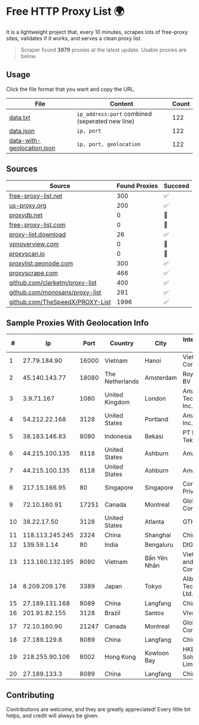 
# Free HTTP Proxy List 🌍

It is a lightweight project that, every 10 minutes, scrapes lots of free-proxy sites, validates if it works, and serves a clean proxy list.


> Scraper found **3979** proxies at the latest update. Usable proxies are below.

## Usage

Click the file format that you want and copy the URL.


|File|Content|Count|
|----|-------|-----|
|[data.txt](https://raw.githubusercontent.com/themiralay/Proxy-List-World/master/data.txt)|`ip_address:port` combined (seperated new line)|122|
|[data.json](https://raw.githubusercontent.com/themiralay/Proxy-List-World/master/data.json)|`ip, port`|122|
|[data-with-geolocation.json](https://raw.githubusercontent.com/themiralay/Proxy-List-World/master/data-with-geolocation.json)|`ip, port, geolocation`|122|

## Sources

|Source|Found Proxies|Succeed|
|------|-------------|-------|
|[free-proxy-list.net](https://free-proxy-list.net)|300|✅|
|[us-proxy.org](https://www.us-proxy.org)|200|✅|
|[proxydb.net](http://proxydb.net)|0|🚫|
|[free-proxy-list.com](https://free-proxy-list.com/?page=&port=&type%5B%5D=http&type%5B%5D=https&up_time=0&search=Search)|0|🚫|
|[proxy-list.download](https://www.proxy-list.download/HTTP)|26|✅|
|[vpnoverview.com](https://vpnoverview.com/privacy/anonymous-browsing/free-proxy-servers)|0|🚫|
|[proxyscan.io](https://www.proxyscan.io)|0|🚫|
|[proxylist.geonode.com](https://proxylist.geonode.com/api/proxy-list?limit=300&page=1&sort_by=lastChecked&sort_type=desc&protocols=http,https)|300|✅|
|[proxyscrape.com](https://api.proxyscrape.com/v2/?request=displayproxies&protocol=http&timeout=10000&country=all&ssl=all&anonymity=all)|466|✅|
|[github.com/clarketm/proxy-list](https://raw.githubusercontent.com/clarketm/proxy-list/master/proxy-list-raw.txt)|400|✅|
|[github.com/monosans/proxy-list](https://raw.githubusercontent.com/monosans/proxy-list/main/proxies/http.txt)|291|✅|
|[github.com/TheSpeedX/PROXY-List](https://raw.githubusercontent.com/TheSpeedX/PROXY-List/master/http.txt)|1996|✅|


## Sample Proxies With Geolocation Info

|#|Ip|Port|Country|City|Internet Service Provider|
|-|--|----|-------|----|-------------------------|
|1|27.79.184.90|16000|Vietnam|Hanoi|Viettel Corporation|
|2|45.140.143.77|18080|The Netherlands|Amsterdam|RoyaleHosting BV|
|3|3.9.71.167|1080|United Kingdom|London|Amazon Technologies Inc.|
|4|54.212.22.168|3128|United States|Portland|Amazon.com, Inc.|
|5|38.183.146.83|8080|Indonesia|Bekasi|PT Ikhlas Cipta Teknologi|
|6|44.215.100.135|8118|United States|Ashburn|Amazon.com|
|7|44.215.100.135|8118|United States|Ashburn|Amazon.com|
|8|217.15.166.95|80|Singapore|Singapore|Contabo Asia Private Limited|
|9|72.10.160.91|17251|Canada|Montreal|GloboTech Communications|
|10|38.22.17.50|3128|United States|Atlanta|GTHost|
|11|118.113.245.245|2324|China|Shanghai|Chinanet|
|12|139.59.1.14|80|India|Bengaluru|DIGITALOCEAN|
|13|113.160.132.195|8080|Vietnam|Bẩn Yên Nhân|VietNam Post and Telecom Corporation|
|14|8.209.209.176|3389|Japan|Tokyo|Alibaba (US) Technology Co., Ltd.|
|15|27.189.131.168|8089|China|Langfang|Chinanet|
|16|201.91.82.155|3128|Brazil|Santos|Vivo|
|17|72.10.160.90|21247|Canada|Montreal|GloboTech Communications|
|18|27.189.129.8|8089|China|Langfang|Chinanet|
|19|218.255.90.106|8002|Hong Kong|Kowloon Bay|HKBN Enterprise Solutions HK Limited|
|20|27.189.133.3|8089|China|Langfang|Chinanet|



## Contributing

Contributions are welcome, and they are greatly appreciated! Every
little bit helps, and credit will always be given.


